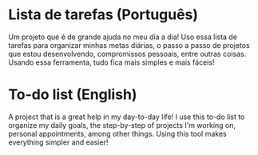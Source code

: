 # Lista de tarefas (Português)
Um projeto que é de grande ajuda no meu dia a dia! Uso essa lista de tarefas para organizar minhas metas diárias, o passo a passo de projetos que estou desenvolvendo, compromissos pessoais, entre outras coisas. Usando essa ferramenta, tudo fica mais simples e mais fáceis!

# To-do list (English)
A project that is a great help in my day-to-day life! I use this to-do list to organize my daily goals, the step-by-step of projects I'm working on, personal appointments, among other things. Using this tool makes everything simpler and easier!
